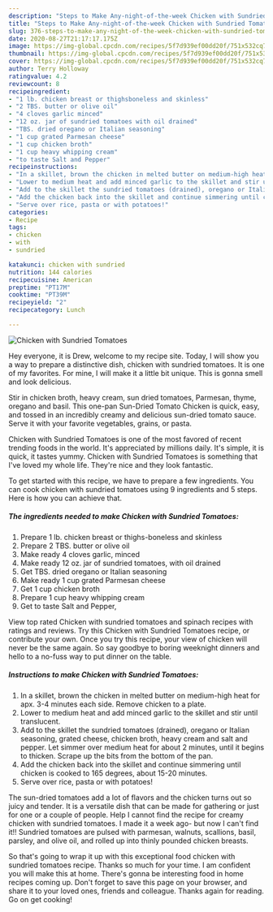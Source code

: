 ```yaml
---
description: "Steps to Make Any-night-of-the-week Chicken with Sundried Tomatoes"
title: "Steps to Make Any-night-of-the-week Chicken with Sundried Tomatoes"
slug: 376-steps-to-make-any-night-of-the-week-chicken-with-sundried-tomatoes
date: 2020-08-27T21:17:17.175Z
image: https://img-global.cpcdn.com/recipes/5f7d939ef00dd20f/751x532cq70/chicken-with-sundried-tomatoes-recipe-main-photo.jpg
thumbnail: https://img-global.cpcdn.com/recipes/5f7d939ef00dd20f/751x532cq70/chicken-with-sundried-tomatoes-recipe-main-photo.jpg
cover: https://img-global.cpcdn.com/recipes/5f7d939ef00dd20f/751x532cq70/chicken-with-sundried-tomatoes-recipe-main-photo.jpg
author: Terry Holloway
ratingvalue: 4.2
reviewcount: 8
recipeingredient:
- "1 lb. chicken breast or thighsboneless and skinless"
- "2 TBS. butter or olive oil"
- "4 cloves garlic minced"
- "12 oz. jar of sundried tomatoes with oil drained"
- "TBS. dried oregano or Italian seasoning"
- "1 cup grated Parmesan cheese"
- "1 cup chicken broth"
- "1 cup heavy whipping cream"
- "to taste Salt and Pepper"
recipeinstructions:
- "In a skillet, brown the chicken in melted butter on medium-high heat for apx. 3-4 minutes each side. Remove chicken to a plate."
- "Lower to medium heat and add minced garlic to the skillet and stir until translucent."
- "Add to the skillet the sundried tomatoes (drained), oregano or Italian seasoning, grated cheese, chicken broth, heavy cream and salt and pepper. Let simmer over medium heat for about 2 minutes, until it begins to thicken. Scrape up the bits from the bottom of the pan."
- "Add the chicken back into the skillet and continue simmering until chicken is cooked to 165 degrees, about 15-20 minutes."
- "Serve over rice, pasta or with potatoes!"
categories:
- Recipe
tags:
- chicken
- with
- sundried

katakunci: chicken with sundried 
nutrition: 144 calories
recipecuisine: American
preptime: "PT17M"
cooktime: "PT39M"
recipeyield: "2"
recipecategory: Lunch

---
```



![Chicken with Sundried Tomatoes](https://img-global.cpcdn.com/recipes/5f7d939ef00dd20f/751x532cq70/chicken-with-sundried-tomatoes-recipe-main-photo.jpg)

Hey everyone, it is Drew, welcome to my recipe site. Today, I will show you a way to prepare a distinctive dish, chicken with sundried tomatoes. It is one of my favorites. For mine, I will make it a little bit unique. This is gonna smell and look delicious.

Stir in chicken broth, heavy cream, sun dried tomatoes, Parmesan, thyme, oregano and basil. This one-pan Sun-Dried Tomato Chicken is quick, easy, and tossed in an incredibly creamy and delicious sun-dried tomato sauce. Serve it with your favorite vegetables, grains, or pasta.

Chicken with Sundried Tomatoes is one of the most favored of recent trending foods in the world. It's appreciated by millions daily. It's simple, it is quick, it tastes yummy. Chicken with Sundried Tomatoes is something that I've loved my whole life. They're nice and they look fantastic.


To get started with this recipe, we have to prepare a few ingredients. You can cook chicken with sundried tomatoes using 9 ingredients and 5 steps. Here is how you can achieve that.

<!--inarticleads1-->

##### The ingredients needed to make Chicken with Sundried Tomatoes:

1. Prepare 1 lb. chicken breast or thighs-boneless and skinless
1. Prepare 2 TBS. butter or olive oil
1. Make ready 4 cloves garlic, minced
1. Make ready 12 oz. jar of sundried tomatoes, with oil drained
1. Get TBS. dried oregano or Italian seasoning
1. Make ready 1 cup grated Parmesan cheese
1. Get 1 cup chicken broth
1. Prepare 1 cup heavy whipping cream
1. Get to taste Salt and Pepper,


View top rated Chicken with sundried tomatoes and spinach recipes with ratings and reviews. Try this Chicken with Sundried Tomatoes recipe, or contribute your own. Once you try this recipe, your view of chicken will never be the same again. So say goodbye to boring weeknight dinners and hello to a no-fuss way to put dinner on the table. 

<!--inarticleads2-->

##### Instructions to make Chicken with Sundried Tomatoes:

1. In a skillet, brown the chicken in melted butter on medium-high heat for apx. 3-4 minutes each side. Remove chicken to a plate.
1. Lower to medium heat and add minced garlic to the skillet and stir until translucent.
1. Add to the skillet the sundried tomatoes (drained), oregano or Italian seasoning, grated cheese, chicken broth, heavy cream and salt and pepper. Let simmer over medium heat for about 2 minutes, until it begins to thicken. Scrape up the bits from the bottom of the pan.
1. Add the chicken back into the skillet and continue simmering until chicken is cooked to 165 degrees, about 15-20 minutes.
1. Serve over rice, pasta or with potatoes!


The sun-dried tomatoes add a lot of flavors and the chicken turns out so juicy and tender. It is a versatile dish that can be made for gathering or just for one or a couple of people. Help I cannot find the recipe for creamy chicken with sundried tomatoes. I made it a week ago- but now I can&#39;t find it!! Sundried tomatoes are pulsed with parmesan, walnuts, scallions, basil, parsley, and olive oil, and rolled up into thinly pounded chicken breasts. 

So that's going to wrap it up with this exceptional food chicken with sundried tomatoes recipe. Thanks so much for your time. I am confident you will make this at home. There's gonna be interesting food in home recipes coming up. Don't forget to save this page on your browser, and share it to your loved ones, friends and colleague. Thanks again for reading. Go on get cooking!
